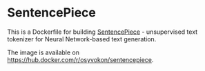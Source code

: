 SentencePiece
=============

This is a Dockerfile for building [SentencePiece](https://github.com/google/sentencepiece) -
unsupervised text tokenizer for Neural Network-based text generation.

The image is available on https://hub.docker.com/r/osyvokon/sentencepiece.
